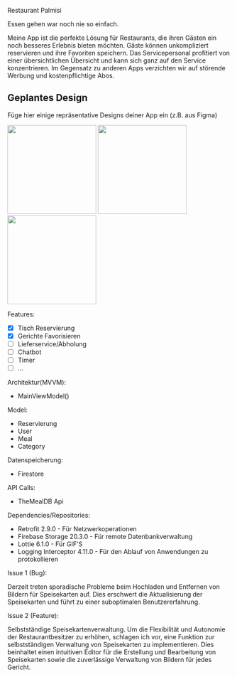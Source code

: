 <!--[![Review Assignment Due Date](https://classroom.github.com/assets/deadline-readme-button-22041afd0340ce965d47ae6ef1cefeee28c7c493a6346c4f15d667ab976d596c.svg)](https://classroom.github.com/a/LJ-RdF5R)-->

Restaurant Palmisi

Essen gehen war noch nie so einfach.

Meine App ist die perfekte Lösung für Restaurants, die ihren Gästen ein noch besseres Erlebnis bieten möchten. Gäste können unkompliziert reservieren und ihre Favoriten speichern. Das Servicepersonal profitiert von einer übersichtlichen Übersicht und kann sich ganz auf den Service konzentrieren. Im Gegensatz zu anderen Apps verzichten wir auf störende Werbung und kostenpflichtige Abos.

## Geplantes Design
Füge hier einige repräsentative Designs deiner App ein (z.B. aus Figma)
<p>
  <img src="./img/android_template_app_01.png" width="200">
  <img src="./img/android_template_app_02.png" width="200">
  <img src="./img/android_template_app_03.png" width="200">
</p>

Features:
- [X] Tisch Reservierung
- [X] Gerichte Favorisieren
- [ ] Lieferservice/Abholung
- [ ] Chatbot
- [ ] Timer
- [ ] ...

Architektur(MVVM):

- MainViewModel()

Model:
- Reservierung
- User
- Meal
- Category

Datenspeicherung:
- Firestore

API Calls:
- TheMealDB Api

Dependencies/Repositories:
- Retrofit 2.9.0 - Für Netzwerkoperationen
- Firebase Storage 20.3.0 - Für remote Datenbankverwaltung
- Lottie 6.1.0 - Für GIF'S
- Logging Interceptor 4.11.0 - Für den Ablauf von Anwendungen zu protokollieren

<!--Ausblick:-->
Issue 1 (Bug):

Derzeit treten sporadische Probleme beim Hochladen und Entfernen von Bildern für Speisekarten auf. Dies erschwert die Aktualisierung der Speisekarten und führt zu einer suboptimalen Benutzererfahrung.

Issue 2 (Feature):

Selbstständige Speisekartenverwaltung.
Um die Flexibilität und Autonomie der Restaurantbesitzer zu erhöhen, schlagen ich vor, eine Funktion zur selbstständigen Verwaltung von Speisekarten zu implementieren. Dies beinhaltet einen intuitiven Editor für die Erstellung und Bearbeitung von Speisekarten sowie die zuverlässige Verwaltung von Bildern für jedes Gericht.
 
